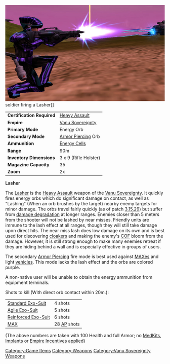 ![](images/Lasher.jpg "fig:Lasher.jpg") soldier firing a Lasher\]\]

|                            |                                                 |
| -------------------------- | ----------------------------------------------- |
| **Certification Required** | [Heavy Assault](Heavy_Assault "wikilink")       |
| **Empire**                 | [Vanu Sovereignty](Vanu_Sovereignty "wikilink") |
| **Primary Mode**           | Energy Orb                                      |
| **Secondary Mode**         | [Armor Piercing](Armor_Piercing "wikilink") Orb |
| **Ammunition**             | [Energy Cells](Energy_Cell "wikilink")          |
| **Range**                  | 90m                                             |
| **Inventory Dimensions**   | 3 x 9 (Rifle Holster)                           |
| **Magazine Capacity**      | 35                                              |
| **Zoom**                   | 2x                                              |

**Lasher**

The [Lasher](Lasher "wikilink") is the [Heavy
Assault](Heavy_Assault "wikilink") weapon of the [Vanu
Sovereignty](Vanu_Sovereignty "wikilink"). It quickly fires energy orbs
which do significant damage on contact, as well as "Lashing" (When an
orb brushes by the target) nearby enemy targets for minor damage. The
orbs travel fairly quickly (as of patch [3.15.29](3.15.29 "wikilink"))
but suffer from [damage degradation](Damage_Degradation "wikilink") at
longer ranges. Enemies closer than 5 meters from the shooter will not be
lashed by near misses. Friendly units are immune to the lash effect at
all ranges, though they will still take damage upon direct hits. The
near miss lash does low damage on its own and is best used for
discovering [cloakers](cloaker "wikilink") and making the enemy's
[COF](COF "wikilink") bloom from the damage. However, it is still strong
enough to make many enemies retreat if they are hiding behind a wall and
is especially effective in groups of users.

The secondary [Armor Piercing](Armor_Piercing "wikilink") fire mode is
best used against [MAXes](MAX "wikilink") and light
[vehicles](vehicle "wikilink"). This mode lacks the lash effect and the
orbs are colored purple.

A non-native user will be unable to obtain the energy ammunition from
equipment terminals.

Shots to kill (With direct orb contact within 20m.):

|                                                       |                                          |
| ----------------------------------------------------- | ---------------------------------------- |
| [Standard Exo-Suit](Standard_Exo-Suit "wikilink")     | 4 shots                                  |
| [Agile Exo-Suit](Agile_Exo-Suit "wikilink")           | 5 shots                                  |
| [Reinforced Exo-Suit](Reinforced_Exo-Suit "wikilink") | 6 shots                                  |
| [MAX](MAX "wikilink")                                 | 28 [AP](Armor_Piercing "wikilink") shots |

(The above numbers are taken with 100 Health and full Armor; no
[MedKits](MedKit "wikilink"), [Implants](Implants "wikilink") or [Empire
Incentives](Empire_Incentives "wikilink") applied)

[Category:Game Items](Category:Game_Items "wikilink")
[Category:Weapons](Category:Weapons "wikilink") [Category:Vanu
Sovereignty Weapons](Category:Vanu_Sovereignty_Weapons "wikilink")
